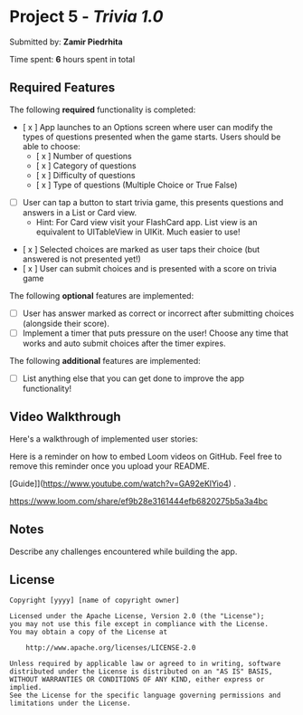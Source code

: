 # Project 5 - *Trivia 1.0*

Submitted by: **Zamir Piedrhita**

Time spent: **6** hours spent in total

## Required Features

The following **required** functionality is completed:

- [ x ] App launches to an Options screen where user can modify the types of questions presented when the game starts. Users should be able to choose:
  - [ x ] Number of questions
  - [ x ] Category of questions
  - [ x ] Difficulty of questions
  - [ x ] Type of questions (Multiple Choice or True False)
- [  ] User can tap a button to start trivia game, this presents questions and answers in a List or Card view.
  - Hint: For Card view visit your FlashCard app. List view is an equivalent to UITableView in UIKit. Much easier to use!
- [ x ] Selected choices are marked as user taps their choice (but answered is not presented yet!)
- [ x ] User can submit choices and is presented with a score on trivia game
 
The following **optional** features are implemented:

- [ ] User has answer marked as correct or incorrect after submitting choices (alongside their score).
- [ ] Implement a timer that puts pressure on the user! Choose any time that works and auto submit choices after the timer expires. 

The following **additional** features are implemented:

- [ ] List anything else that you can get done to improve the app functionality!

## Video Walkthrough

Here's a walkthrough of implemented user stories:

Here is a reminder on how to embed Loom videos on GitHub. Feel free to remove this reminder once you upload your README. 

[Guide]](https://www.youtube.com/watch?v=GA92eKlYio4) .

https://www.loom.com/share/ef9b28e3161444efb6820275b5a3a4bc

## Notes

Describe any challenges encountered while building the app.

## License

    Copyright [yyyy] [name of copyright owner]

    Licensed under the Apache License, Version 2.0 (the "License");
    you may not use this file except in compliance with the License.
    You may obtain a copy of the License at

        http://www.apache.org/licenses/LICENSE-2.0

    Unless required by applicable law or agreed to in writing, software
    distributed under the License is distributed on an "AS IS" BASIS,
    WITHOUT WARRANTIES OR CONDITIONS OF ANY KIND, either express or implied.
    See the License for the specific language governing permissions and
    limitations under the License.
